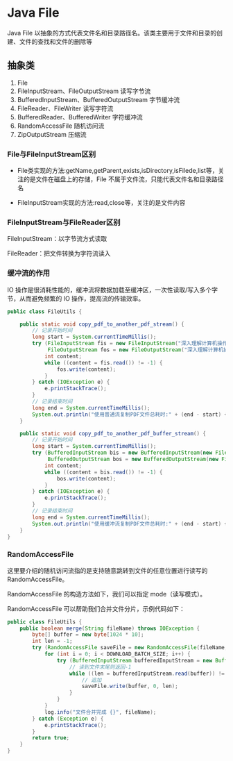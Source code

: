 # Java File
Java File 以抽象的方式代表文件名和目录路径名。该类主要用于文件和目录的创建、文件的查找和文件的删除等

## 抽象类

1. File
2. FileInputStream、FileOutputStream 读写字节流
3. BufferedInputStream、BufferedOutputStream 字节缓冲流
4. FileReader、FileWriter 读写字符流
5. BufferedReader、BufferedWriter 字符缓冲流
6. RandomAccessFile 随机访问流
7. ZipOutputStream 压缩流

### File与FileInputStream区别

- File类实现的方法:getName,getParent,exists,isDirectory,isFilede,list等，关注的是文件在磁盘上的存储，File 不属于文件流，只能代表文件名和目录路径名

- FileInputStream实现的方法:read,close等，关注的是文件内容

### FileInputStream与FileReader区别

FileInputStream：以字节流方式读取

FileReader：把文件转换为字符流读入

### 缓冲流的作用

IO 操作是很消耗性能的，缓冲流将数据加载至缓冲区，一次性读取/写入多个字节，从而避免频繁的 IO 操作，提高流的传输效率。

```java
public class FileUtils {

    public static void copy_pdf_to_another_pdf_stream() {
        // 记录开始时间
        long start = System.currentTimeMillis();
        try (FileInputStream fis = new FileInputStream("深入理解计算机操作系统.pdf");
             FileOutputStream fos = new FileOutputStream("深入理解计算机操作系统-副本.pdf")) {
            int content;
            while ((content = fis.read()) != -1) {
                fos.write(content);
            }
        } catch (IOException e) {
            e.printStackTrace();
        }
        // 记录结束时间
        long end = System.currentTimeMillis();
        System.out.println("使用普通流复制PDF文件总耗时:" + (end - start) + " 毫秒");
    }

    public static void copy_pdf_to_another_pdf_buffer_stream() {
        // 记录开始时间
        long start = System.currentTimeMillis();
        try (BufferedInputStream bis = new BufferedInputStream(new FileInputStream("深入理解计算机操作系统.pdf"));
             BufferedOutputStream bos = new BufferedOutputStream(new FileOutputStream("深入理解计算机操作系统-副本.pdf"))) {
            int content;
            while ((content = bis.read()) != -1) {
                bos.write(content);
            }
        } catch (IOException e) {
            e.printStackTrace();
        }
        // 记录结束时间
        long end = System.currentTimeMillis();
        System.out.println("使用缓冲流复制PDF文件总耗时:" + (end - start) + " 毫秒");
    }
}
```

### RandomAccessFile

这里要介绍的随机访问流指的是支持随意跳转到文件的任意位置进行读写的 RandomAccessFile。

RandomAccessFile 的构造方法如下，我们可以指定 mode（读写模式）。


RandomAccessFile 可以帮助我们合并文件分片，示例代码如下：

```java
public class FileUtils {
    public boolean merge(String fileName) throws IOException {
        byte[] buffer = new byte[1024 * 10];
        int len = -1;
        try (RandomAccessFile saveFile = new RandomAccessFile(fileName, "rw")) {
            for (int i = 0; i < DOWNLOAD_BATCH_SIZE; i++) {
                try (BufferedInputStream bufferedInputStream = new BufferedInputStream(new FileInputStream(fileName + FILE_TEMP_SUFFIX + i))) {
                    // 读到文件末尾则返回-1
                    while ((len = bufferedInputStream.read(buffer)) != -1) {
                        // 追加
                        saveFile.write(buffer, 0, len);
                    }
                }
            }
            log.info("文件合并完成 {}", fileName);
        } catch (Exception e) {
            e.printStackTrace();
        }
        return true;
    }
}
```
